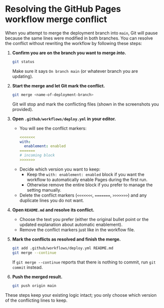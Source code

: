 # Resolving the GitHub Pages workflow merge conflict

When you attempt to merge the deployment branch into `main`, Git will pause because the same lines were modified in both branches. You can resolve the conflict without rewriting the workflow by following these steps:

1. **Confirm you are on the branch you want to merge _into_.**
   ```bash
   git status
   ```
   Make sure it says `On branch main` (or whatever branch you are updating).

2. **Start the merge and let Git mark the conflict.**
   ```bash
   git merge <name-of-deployment-branch>
   ```
   Git will stop and mark the conflicting files (shown in the screenshots you provided).

3. **Open `.github/workflows/deploy.yml` in your editor.**
   - You will see the conflict markers:
     ```yaml
     <<<<<<<
     with:
       enablement: enabled
     =======
     # incoming block
     >>>>>>>
     ```
   - Decide which version you want to keep:
     * Keep the `with: enablement: enabled` block if you want the workflow to automatically enable Pages during the first run.
     * Otherwise remove the entire block if you prefer to manage the setting manually.
   - Delete the conflict markers (`<<<<<<<`, `=======`, `>>>>>>>`) and any duplicate lines you do not want.

4. **Open `README.md` and resolve its conflict.**
   - Choose the text you prefer (either the original bullet point or the updated explanation about automatic enablement).
   - Remove the conflict markers just like in the workflow file.

5. **Mark the conflicts as resolved and finish the merge.**
   ```bash
   git add .github/workflows/deploy.yml README.md
   git merge --continue
   ```
   If `git merge --continue` reports that there is nothing to commit, run `git commit` instead.

6. **Push the merged result.**
   ```bash
   git push origin main
   ```

These steps keep your existing logic intact; you only choose which version of the conflicting lines to keep.
